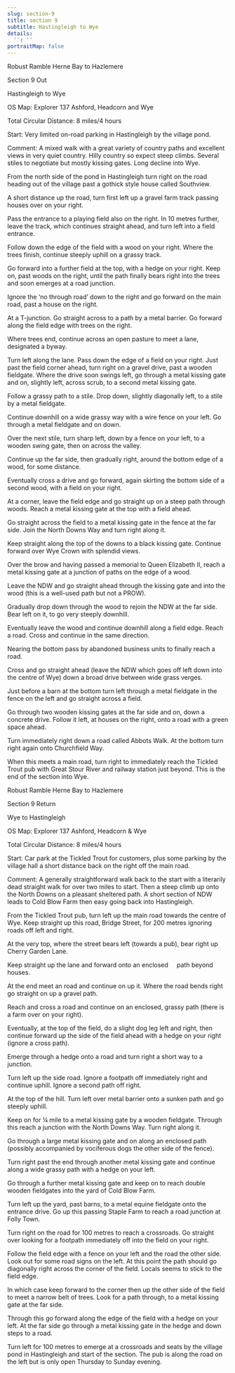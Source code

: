 ```yaml
---
slug: section-9
title: section 9
subtitle: Hastingleigh to Wye
details:
  '': ''
portraitMap: false
---
```

Robust Ramble Herne Bay to Hazlemere

Section 9 Out

Hastingleigh to Wye

OS Map: Explorer 137 Ashford, Headcorn and Wye

Total Circular Distance: 8 miles/4 hours

Start: Very limited on-road parking in Hastingleigh by the village pond.

Comment: A mixed walk with a great variety of country paths and excellent views in very quiet country. Hilly country so expect steep climbs. Several stiles to negotiate but mostly kissing gates. Long decline into Wye.

From the north side of the pond in Hastingleigh turn right on the road heading out of the village past a gothick style house called Southview.

A short distance up the road, turn first left up a gravel farm track passing houses over on your right.

Pass the entrance to a playing field also on the right. In 10 metres further, leave the track, which continues straight ahead, and turn left into a field entrance.

Follow down the edge of the field with a wood on your right. Where the trees finish, continue steeply uphill on a grassy track.

Go forward into a further field at the top, with a hedge on your right. Keep on, past woods on the right, until the path finally bears right into the trees and soon emerges at a road junction.

Ignore the ‘no through road’ down to the right and go forward on the main road, past a house on the right.

At a T-junction. Go straight across to a path by a metal barrier. Go forward along the field edge with trees on the right.

Where trees end, continue across an open pasture to meet a lane, designated a byway.

Turn left along the lane. Pass down the edge of a field on your right. Just past the field corner ahead, turn right on a gravel drive, past a wooden fieldgate. Where the drive soon swings left, go through a metal kissing gate and on, slightly left, across scrub, to a second metal kissing gate.

Follow a grassy path to a stile. Drop down, slightly diagonally left, to a stile by a metal fieldgate.

Continue downhill on a wide grassy way with a wire fence on your left. Go through a metal fieldgate and on down.

Over the next stile, turn sharp left, down by a fence on your left, to a wooden swing gate, then on across the valley.

Continue up the far side, then gradually right, around the bottom edge of a wood, for some distance.

Eventually cross a drive and go forward, again skirting the bottom side of a second wood, with a field on your right.

At a corner, leave the field edge and go straight up on a steep path through woods. Reach a metal kissing gate at the top with a field ahead.

Go straight across the field to a metal kissing gate in the fence at the far side. Join the North Downs Way and turn right along it.

Keep straight along the top of the downs to a black kissing gate. Continue forward over Wye Crown with splendid views.

Over the brow and having passed a memorial to Queen Elizabeth II, reach a metal kissing gate at a junction of paths on the edge of a wood.

Leave the NDW and go straight ahead through the kissing gate and into the wood (this is a well-used path but not a PROW).

Gradually drop down through the wood to rejoin the NDW at the far side. Bear left on it, to go very steeply downhill.

Eventually leave the wood and continue downhill along a field edge. Reach a road. Cross and continue in the same direction.

Nearing the bottom pass by abandoned business units to finally reach a road.

Cross and go straight ahead (leave the NDW which goes off left down into the centre of Wye) down a broad drive between wide grass verges.

Just before a barn at the bottom turn left through a metal fieldgate in the fence on the left and go straight across a field.

Go through two wooden kissing gates at the far side and on, down a concrete drive. Follow it left, at houses on the right, onto a road with a green space ahead.

Turn immediately right down a road called Abbots Walk. At the bottom turn right again onto Churchfield Way.

When this meets a main road, turn right to immediately reach the Tickled Trout pub with Great Stour River and railway station just beyond. This is the end of the section into Wye.

Robust Ramble Herne Bay to Hazlemere

Section 9 Return

Wye to Hastingleigh

OS Map: Explorer 137 Ashford, Headcorn & Wye

Total Circular Distance: 8 miles/4 hours

Start: Car park at the Tickled Trout for customers, plus some parking by the village hall a short distance back on the right off the main road.

Comment: A generally straightforward walk back to the start with a literarily dead straight walk for over two miles to start. Then a steep climb up onto the North Downs on a pleasant sheltered path. A short section of NDW leads to Cold Blow Farm then easy going back into Hastingleigh.

From the Tickled Trout pub, turn left up the main road towards the centre of Wye. Keep straight up this road, Bridge Street, for 200 metres ignoring roads off left and right.

At the very top, where the street bears left (towards a pub), bear right up Cherry Garden Lane.

Keep straight up the lane and forward onto an enclosed     path beyond houses.

At the end meet an road and continue on up it. Where the road bends right go straight on up a gravel path.

Reach and cross a road and continue on an enclosed, grassy path (there is a farm over on your right).

Eventually, at the top of the field, do a slight dog leg left and right, then continue forward up the side of the field ahead with a hedge on your right (ignore a cross path).

Emerge through a hedge onto a road and turn right a short way to a junction.

Turn left up the side road. Ignore a footpath off immediately right and continue uphill. Ignore a second path off right.

At the top of the hill. Turn left over metal barrier onto a sunken path and go steeply uphill.

Keep on for ¼ mile to a metal kissing gate by a wooden fieldgate. Through this reach a junction with the North Downs Way. Turn right along it.

Go through a large metal kissing gate and on along an enclosed path (possibly accompanied by vociferous dogs the other side of the fence).

Turn right past the end through another metal kissing gate and continue along a wide grassy path with a hedge on your left.

Go through a further metal kissing gate and keep on to reach double wooden fieldgates into the yard of Cold Blow Farm.

Turn left up the yard, past barns, to a metal equine fieldgate onto the entrance drive. Go up this passing Staple Farm to reach a road junction at Folly Town.

Turn right on the road for 100 metres to reach a crossroads. Go straight over looking for a footpath immediately off into the field on your right.

Follow the field edge with a fence on your left and the road the other side. Look out for some road signs on the left. At this point the path should go diagonally right across the corner of the field. Locals seems to stick to the field edge.

In which case keep forward to the corner then up the other side of the field to meet a narrow belt of trees. Look for a path through, to a metal kissing gate at the far side.

Through this go forward along the edge of the field with a hedge on your left. At the far side go through a metal kissing gate in the hedge and down steps to a road.

Turn left for 100 metres to emerge at a crossroads and seats by the village pond in Hastingleigh and start of the section. The pub is along the road on the left but is only open Thursday to Sunday evening.
